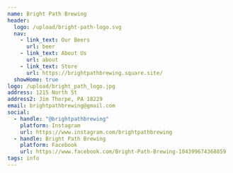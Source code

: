 ```yaml
---
name: Bright Path Brewing
header:
  logo: /upload/bright-path-logo.svg
  nav:
    - link_text: Our Beers
      url: beer
    - link_text: About Us
      url: about
    - link_text: Store
      url: https://brightpathbrewing.square.site/
  showHome: true
logo: /upload/bright_path_logo.jpg
address: 1215 North St
address2: Jim Thorpe, PA 18229
email: brightpathbrewing@gmail.com
social:
  - handle: "@brightpathbrewing"
    platform: Instagram
    url: https://www.instagram.com/brightpathbrewing
  - handle: Bright Path Brewing
    platform: Facebook
    url: https://www.facebook.com/Bright-Path-Brewing-104399674368859
tags: info
---
```

